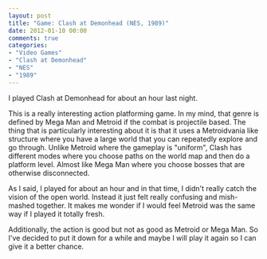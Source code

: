 ```yaml
---
layout: post
title: "Game: Clash at Demonhead (NES, 1989)"
date: 2012-01-10 00:00
comments: true
categories:
- "Video Games"
- "Clash at Demonhead"
- "NES"
- "1989"
---
```


I played Clash at Demonhead for about an hour last night.

This is a really interesting action platforming game. In my mind,
that genre is defined by Mega Man and Metroid if the combat is
projectile based. The thing that is particularly interesting about
it is that it uses a Metroidvania like structure where you have a
large world that you can repeatedly explore and go through. Unlike
Metroid where the gameplay is "uniform", Clash has different modes
where you choose paths on the world map and then do a platform
level. Almost like Mega Man where you choose bosses that are
otherwise disconnected.

As I said, I played for about an hour and in that time, I didn't
really catch the vision of the open world. Instead it just felt
really confusing and mish-mashed together. It makes me wonder if I
would feel Metroid was the same way if I played it totally
fresh.

Additionally, the action is good but not as good as Metroid or
Mega Man. So I've decided to put it down for a while and maybe I
will play it again so I can give it a better chance.
